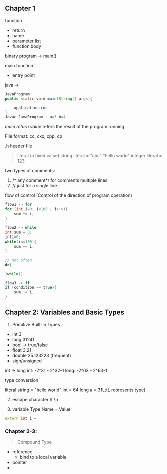 ## Chapter 1

function
* return
* name 
* parameter list
* function body

binary program -> main()

main function
* entry point

java -> 
```java
JavaProgram 
public static void main(String[] args){

    application.run
}
Javac JavaProgram --a=3 b=4
```

*main return value* refers the result of the program running

 File format: cc, cxx, cpp, cp

 .h header file

 > literal (a fixed value)
 string literal = "abc" "hello world"
 integer literal = 123

 two types of comments:
 1. /* any comment*/ for comments multiple lines
 2. // just for a single line

flow of control (Control of the direction of program operation)

```cpp
flow1 -> for
for (int i=0; i<100 ; i++>){
    sum += i;
}

flow2 -> while
int sum = 0;
inti=0;
while(i<=100){
    sum += i;
}

// not often
do{

}while()

flow3 -> if
if (condition == true){
    sum += i;
}
```

## Chapter 2: Variables and Basic Types

1. Primitive Built-in Types
* int 3
* long 31241
* bool -> true/false
* float 3.21
* double 25.123223 (frequent)
* sign/unsigned

int -> long
int: -2^31 - 2^32-1
long: -2^63 - 2^63-1

type conversion

literal 
string = "hello world"
int = 64
long a = 31L;(L represents type)

2. escape character
   \t \n

3. variable
    Type Name = Value

```cpp
extern int i = 
```

### Chapter 2-3:
> Compound Type

* reference
  * bind to a local variable
* pointer
* 
